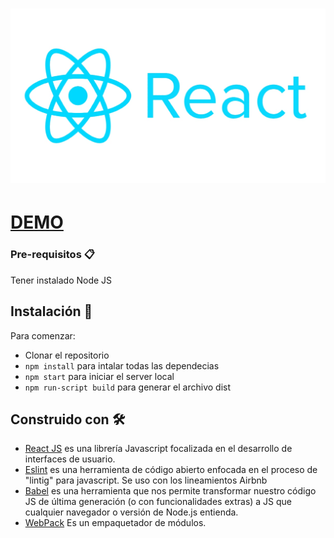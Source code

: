 # ![PlayStation Website](react-logo.png)

# [DEMO](http://stw-uvg.site/proyectos/proyecto1/RamirezC19588/index.html)


### Pre-requisitos 📋

Tener instalado Node JS



## Instalación 🔧


Para comenzar:



- Clonar el repositorio
- `npm install` para intalar todas las dependecias
- `npm start` para iniciar el server local
- `npm run-script build` para generar el archivo dist 


## Construido con 🛠️


* [React JS](https://es.reactjs.org/)  es una librería Javascript focalizada en el desarrollo de interfaces de usuario.
* [Eslint](https://eslint.org/)  es una herramienta de código abierto enfocada en el proceso de "lintig" para javascript. Se uso con los lineamientos Airbnb
* [Babel](https://babeljs.io/)  es una herramienta que nos permite transformar nuestro código JS de última generación (o con funcionalidades extras) a JS que cualquier navegador o versión de Node.js entienda.
* [WebPack](https://rometools.github.io/rome/)  Es un empaquetador de módulos.
